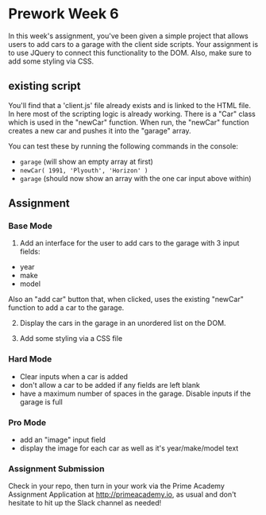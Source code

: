 # Prework Week 6

In this week's assignment, you've been given a simple project that allows users to add cars to a garage with the client side scripts. Your assignment is to use JQuery to connect this functionality to the DOM. Also, make sure to add some styling via CSS.

## existing script
You'll find that a 'client.js' file already exists and is linked to the HTML file. In here most of the scripting logic is already working. There is a "Car" class which is used in the "newCar" function. When run, the "newCar" function creates a new car and pushes it into the "garage" array.

You can test these by running the following commands in the console:

- ```garage``` (will show an empty array at first)
- ```newCar( 1991, 'Plyouth', 'Horizon' )```
- ```garage``` (should now show an array with the one car input above within)

## Assignment

### Base Mode
1. Add an interface for the user to add cars to the garage with 3 input fields:

- year
- make
- model

Also an "add car" button that, when clicked, uses the existing "newCar" function to add a car to the garage.

2. Display the cars in the garage in an unordered list on the DOM.

3. Add some styling via a CSS file

### Hard Mode

- Clear inputs when a car is added
- don't allow a car to be added if any fields are left blank
- have a maximum number of spaces in the garage. Disable inputs if the garage is full

### Pro Mode
- add an "image" input field
- display the image for each car as well as it's year/make/model text

### Assignment Submission
Check in your repo, then turn in your work via the Prime Academy Assignment Application at http://primeacademy.io, as usual and don't hesitate to hit up the Slack channel as needed!
